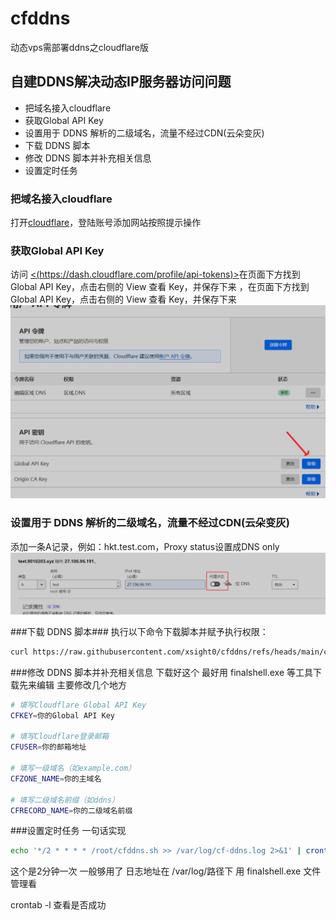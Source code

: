 # cfddns
动态vps需部署ddns之cloudflare版
## 自建DDNS解决动态IP服务器访问问题

*   把域名接入cloudflare
*   获取Global API Key
*   设置用于 DDNS 解析的二级域名，流量不经过CDN(云朵变灰)
*   下载 DDNS 脚本
*   修改 DDNS 脚本并补充相关信息
*   设置定时任务


### 把域名接入cloudflare

打开[cloudflare](https://www.cloudflare.com/zh-cn/)，登陆账号添加网站按照提示操作

### 获取Global API Key

访问 [<(https://dash.cloudflare.com/profile/api-tokens)>](https://dash.cloudflare.com/profile/api-tokens)在页面下方找到 Global API Key，点击右侧的 View 查看 Key，并保存下来 ，在页面下方找到 Global API Key，点击右侧的 View 查看 Key，并保存下来
![微信图片_20250918152507](https://raw.githubusercontent.com/xsight0/cfddns/d7fc5a924f2f431f62336a141480e6b9e86f26e2/%E5%BE%AE%E4%BF%A1%E5%9B%BE%E7%89%87_20250918152507.png)


### 设置用于 DDNS 解析的二级域名，流量不经过CDN(云朵变灰)

添加一条A记录，例如：hkt.test.com，Proxy status设置成DNS only
![截图_20250918152857](https://raw.githubusercontent.com/xsight0/cfddns/refs/heads/main/jietu_20250918152857.png)

###下载 DDNS 脚本###
执行以下命令下载脚本并赋予执行权限：

```bash
curl https://raw.githubusercontent.com/xsight0/cfddns/refs/heads/main/cfddns.sh > /root/cfddns.sh && chmod +x /root/cfddns.sh
```

###修改 DDNS 脚本并补充相关信息
下载好这个
最好用 finalshell.exe 等工具下载先来编辑
主要修改几个地方
```bash
# 填写Cloudflare Global API Key
CFKEY=你的Global API Key

# 填写Cloudflare登录邮箱
CFUSER=你的邮箱地址

# 填写一级域名（如example.com）
CFZONE_NAME=你的主域名

# 填写二级域名前缀（如ddns）
CFRECORD_NAME=你的二级域名前缀
```
###设置定时任务
一句话实现
```bash
echo '*/2 * * * * /root/cfddns.sh >> /var/log/cf-ddns.log 2>&1' | crontab -
```
这个是2分钟一次 一般够用了
日志地址在
/var/log/路径下 用 finalshell.exe 文件管理看 

crontab -l 查看是否成功
